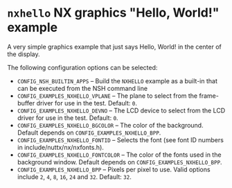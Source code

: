 # `nxhello` NX graphics "Hello, World\!" example

A very simple graphics example that just says Hello, World\! in the
center of the display.

The following configuration options can be selected:

  - `CONFIG_NSH_BUILTIN_APPS` – Build the `NXHELLO` example as a
    built-in that can be executed from the NSH command line
  - `CONFIG_EXAMPLES_NXHELLO_VPLANE` – The plane to select from the
    frame- buffer driver for use in the test. Default: `0`.
  - `CONFIG_EXAMPLES_NXHELLO_DEVNO` – The LCD device to select from the
    LCD driver for use in the test. Default: `0`.
  - `CONFIG_EXAMPLES_NXHELLO_BGCOLOR` – The color of the background.
    Default depends on `CONFIG_EXAMPLES_NXHELLO_BPP`.
  - `CONFIG_EXAMPLES_NXHELLO_FONTID` – Selects the font (see font ID
    numbers in include/nuttx/nx/nxfonts.h).
  - `CONFIG_EXAMPLES_NXHELLO_FONTCOLOR` – The color of the fonts used in
    the background window. Default depends on
    `CONFIG_EXAMPLES_NXHELLO_BPP`.
  - `CONFIG_EXAMPLES_NXHELLO_BPP` – Pixels per pixel to use. Valid
    options include `2`, `4`, `8`, `16`, `24` and `32`. Default: `32`.
